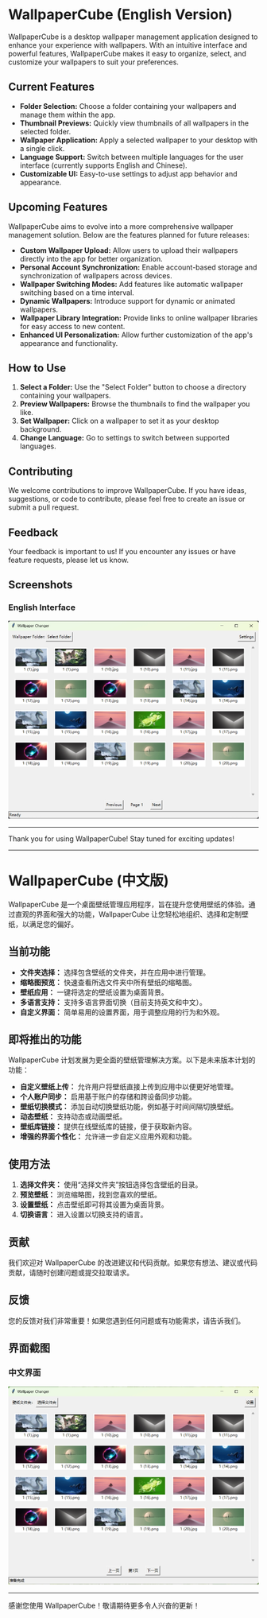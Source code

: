 # WallpaperCube (English Version)

WallpaperCube is a desktop wallpaper management application designed to enhance your experience with wallpapers. With an intuitive interface and powerful features, WallpaperCube makes it easy to organize, select, and customize your wallpapers to suit your preferences.

## Current Features

- **Folder Selection:** Choose a folder containing your wallpapers and manage them within the app.
- **Thumbnail Previews:** Quickly view thumbnails of all wallpapers in the selected folder.
- **Wallpaper Application:** Apply a selected wallpaper to your desktop with a single click.
- **Language Support:** Switch between multiple languages for the user interface (currently supports English and Chinese).
- **Customizable UI:** Easy-to-use settings to adjust app behavior and appearance.

## Upcoming Features

WallpaperCube aims to evolve into a more comprehensive wallpaper management solution. Below are the features planned for future releases:

- **Custom Wallpaper Upload:** Allow users to upload their wallpapers directly into the app for better organization.
- **Personal Account Synchronization:** Enable account-based storage and synchronization of wallpapers across devices.
- **Wallpaper Switching Modes:** Add features like automatic wallpaper switching based on a time interval.
- **Dynamic Wallpapers:** Introduce support for dynamic or animated wallpapers.
- **Wallpaper Library Integration:** Provide links to online wallpaper libraries for easy access to new content.
- **Enhanced UI Personalization:** Allow further customization of the app's appearance and functionality.

## How to Use

1. **Select a Folder:** Use the "Select Folder" button to choose a directory containing your wallpapers.
2. **Preview Wallpapers:** Browse the thumbnails to find the wallpaper you like.
3. **Set Wallpaper:** Click on a wallpaper to set it as your desktop background.
4. **Change Language:** Go to settings to switch between supported languages.

## Contributing
We welcome contributions to improve WallpaperCube. If you have ideas, suggestions, or code to contribute, please feel free to create an issue or submit a pull request.

## Feedback
Your feedback is important to us! If you encounter any issues or have feature requests, please let us know.

## Screenshots

### English Interface
![English Interface](assets/WallPaper-en.jpg)

---
Thank you for using WallpaperCube! Stay tuned for exciting updates!

---

# WallpaperCube (中文版)

WallpaperCube 是一个桌面壁纸管理应用程序，旨在提升您使用壁纸的体验。通过直观的界面和强大的功能，WallpaperCube 让您轻松地组织、选择和定制壁纸，以满足您的偏好。

## 当前功能

- **文件夹选择：** 选择包含壁纸的文件夹，并在应用中进行管理。
- **缩略图预览：** 快速查看所选文件夹中所有壁纸的缩略图。
- **壁纸应用：** 一键将选定的壁纸设置为桌面背景。
- **多语言支持：** 支持多语言界面切换（目前支持英文和中文）。
- **自定义界面：** 简单易用的设置界面，用于调整应用的行为和外观。

## 即将推出的功能

WallpaperCube 计划发展为更全面的壁纸管理解决方案。以下是未来版本计划的功能：

- **自定义壁纸上传：** 允许用户将壁纸直接上传到应用中以便更好地管理。
- **个人账户同步：** 启用基于账户的存储和跨设备同步功能。
- **壁纸切换模式：** 添加自动切换壁纸功能，例如基于时间间隔切换壁纸。
- **动态壁纸：** 支持动态或动画壁纸。
- **壁纸库链接：** 提供在线壁纸库的链接，便于获取新内容。
- **增强的界面个性化：** 允许进一步自定义应用外观和功能。

## 使用方法

1. **选择文件夹：** 使用“选择文件夹”按钮选择包含壁纸的目录。
2. **预览壁纸：** 浏览缩略图，找到您喜欢的壁纸。
3. **设置壁纸：** 点击壁纸即可将其设置为桌面背景。
4. **切换语言：** 进入设置以切换支持的语言。

## 贡献
我们欢迎对 WallpaperCube 的改进建议和代码贡献。如果您有想法、建议或代码贡献，请随时创建问题或提交拉取请求。

## 反馈
您的反馈对我们非常重要！如果您遇到任何问题或有功能需求，请告诉我们。

## 界面截图

### 中文界面
![中文界面](assets/WallPaper-zh.jpg)

---
感谢您使用 WallpaperCube！敬请期待更多令人兴奋的更新！

